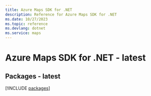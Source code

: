 ```yaml
---
title: Azure Maps SDK for .NET
description: Reference for Azure Maps SDK for .NET
ms.date: 10/27/2023
ms.topic: reference
ms.devlang: dotnet
ms.service: maps
---
```

# Azure Maps SDK for .NET - latest
## Packages - latest
[!INCLUDE [packages](maps-index.md)]